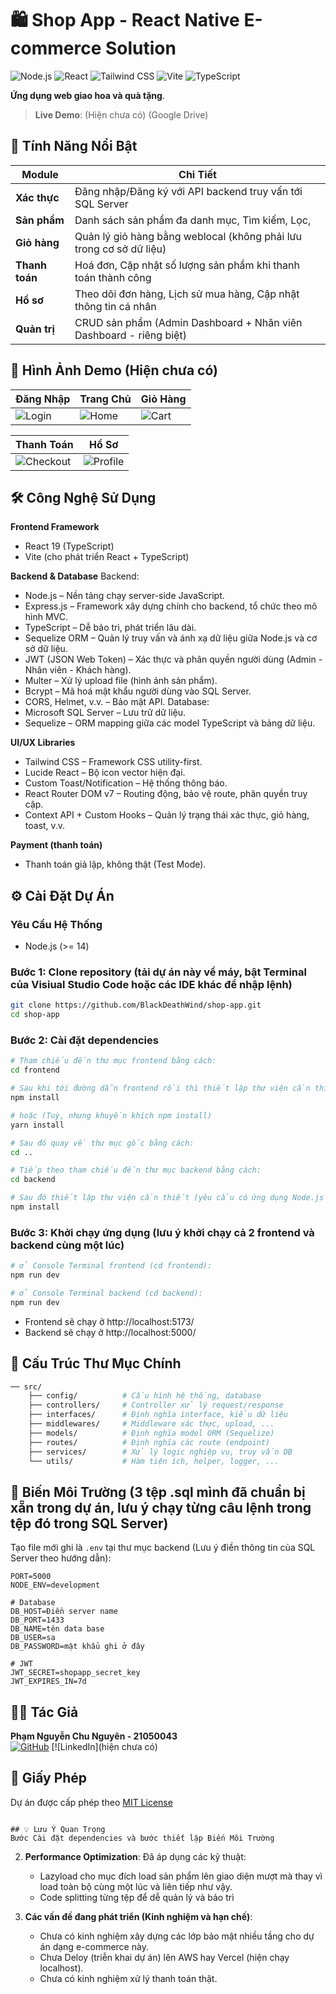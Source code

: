 # 🛍️ Shop App - React Native E-commerce Solution

![Node.js](https://img.shields.io/badge/Node.js-339933?logo=nodedotjs&logoColor=white)
![React](https://img.shields.io/badge/React-61DAFB?logo=react&logoColor=black)
![Tailwind CSS](https://img.shields.io/badge/Tailwind_CSS-06B6D4?logo=tailwindcss&logoColor=white)
![Vite](https://img.shields.io/badge/Vite-646CFF?logo=vite&logoColor=white)
![TypeScript](https://img.shields.io/badge/TypeScript-3178C6?logo=typescript&logoColor=white)

**Ứng dụng web giao hoa và quà tặng**.

> **Live Demo**: (Hiện chưa có) (Google Drive)

## 🚀 Tính Năng Nổi Bật

| Module         | Chi Tiết                                                                 |
|----------------|--------------------------------------------------------------------------|
| **Xác thực**   | Đăng nhập/Đăng ký với API backend truy vấn tới SQL Server                |
| **Sản phẩm**   | Danh sách sản phẩm đa danh mục, Tìm kiếm, Lọc,                           |
| **Giỏ hàng**   | Quản lý giỏ hàng bằng weblocal (không phải lưu trong cơ sở dữ liệu)      |
| **Thanh toán** | Hoá đơn, Cập nhật số lượng sản phẩm khi thanh toán thành công            |
| **Hồ sơ**      | Theo dõi đơn hàng, Lịch sử mua hàng, Cập nhật thông tin cá nhân          |
| **Quản trị**   | CRUD sản phẩm (Admin Dashboard + Nhân viên Dashboard - riêng biệt)       |

## 📱 Hình Ảnh Demo (Hiện chưa có)

| Đăng Nhập            | Trang Chủ           | Giỏ Hàng          |
|----------------------|---------------------|-------------------|
| ![Login](demo/login.jpg) | ![Home](demo/home.jpg) | ![Cart](demo/cart.jpg) |

| Thanh Toán          | Hồ Sơ               |
|---------------------|---------------------|
| ![Checkout](demo/checkout.jpg) | ![Profile](demo/profile.jpg) |

## 🛠 Công Nghệ Sử Dụng

**Frontend Framework**  
- React 19 (TypeScript)
- Vite (cho phát triển React + TypeScript)

**Backend & Database**
Backend:
- Node.js – Nền tảng chạy server-side JavaScript.
- Express.js – Framework xây dựng chính cho backend, tổ chức theo mô hình MVC.
- TypeScript – Dễ bảo trì, phát triển lâu dài.
- Sequelize ORM – Quản lý truy vấn và ánh xạ dữ liệu giữa Node.js và cơ sở dữ liệu.
- JWT (JSON Web Token) – Xác thực và phân quyền người dùng (Admin - Nhân viên - Khách hàng).
- Multer – Xử lý upload file (hình ảnh sản phẩm).
- Bcrypt – Mã hoá mật khẩu người dùng vào SQL Server.
- CORS, Helmet, v.v. – Bảo mật API.
Database:
- Microsoft SQL Server – Lưu trữ dữ liệu.
- Sequelize – ORM mapping giữa các model TypeScript và bảng dữ liệu.

**UI/UX Libraries**  
- Tailwind CSS – Framework CSS utility-first.
- Lucide React – Bộ icon vector hiện đại.
- Custom Toast/Notification – Hệ thống thông báo.
- React Router DOM v7 – Routing động, bảo vệ route, phân quyền truy cập.
- Context API + Custom Hooks – Quản lý trạng thái xác thực, giỏ hàng, toast, v.v.

**Payment (thanh toán)**  
- Thanh toán giả lập, không thật (Test Mode).

## ⚙️ Cài Đặt Dự Án

### Yêu Cầu Hệ Thống
- Node.js (>= 14)

### Bước 1: Clone repository (tải dự án này về máy, bật Terminal của Visiual Studio Code hoặc các IDE khác để nhập lệnh)
```bash
git clone https://github.com/BlackDeathWind/shop-app.git
cd shop-app
```

### Bước 2: Cài đặt dependencies
```bash
# Tham chiếu đến thư mục frontend bằng cách:
cd frontend
```
```bash
# Sau khi tới đường dẫn frontend rồi thì thiết lập thư viện cần thiết (yêu cầu có ứng dụng Node.js trong máy):
npm install
```
```bash
# hoặc (Tuỳ, nhưng khuyến khích npm install)
yarn install
```
```bash
# Sau đó quay về thư mục gốc bằng cách:
cd ..
```
```bash
# Tiếp theo tham chiếu đến thư mục backend bằng cách:
cd backend
```
```bash
# Sau đó thiết lập thư viện cần thiết (yêu cầu có ứng dụng Node.js trong máy):
npm install
```

### Bước 3: Khởi chạy ứng dụng (lưu ý khởi chạy cả 2 frontend và backend cùng một lúc)
```bash
# ở Console Terminal frontend (cd frontend):
npm run dev
```
```bash
# ở Console Terminal backend (cd backend):
npm run dev
```
- Frontend sẽ chạy ở http://localhost:5173/
- Backend sẽ chạy ở http://localhost:5000/

## 📁 Cấu Trúc Thư Mục Chính
```bash
── src/
    ├── config/          # Cấu hình hệ thống, database
    ├── controllers/     # Controller xử lý request/response
    ├── interfaces/      # Định nghĩa interface, kiểu dữ liệu
    ├── middlewares/     # Middleware xác thực, upload, ...
    ├── models/          # Định nghĩa model ORM (Sequelize)
    ├── routes/          # Định nghĩa các route (endpoint)
    ├── services/        # Xử lý logic nghiệp vụ, truy vấn DB
    └── utils/           # Hàm tiện ích, helper, logger, ...
```

## 🔧 Biến Môi Trường (3 tệp .sql mình đã chuẩn bị xẵn trong dự án, lưu ý chạy từng câu lệnh trong tệp đó trong SQL Server)
Tạo file mới ghi là `.env` tại thư mục backend (Lưu ý điền thông tin của SQL Server theo hướng dẫn):
```env
PORT=5000
NODE_ENV=development

# Database
DB_HOST=Điền server name
DB_PORT=1433
DB_NAME=tên data base
DB_USER=sa
DB_PASSWORD=mật khẩu ghi ở đây

# JWT
JWT_SECRET=shopapp_secret_key
JWT_EXPIRES_IN=7d
```

## 👨‍💻 Tác Giả
**Phạm Nguyễn Chu Nguyên - 21050043**  
[![GitHub](https://img.shields.io/badge/GitHub-181717?logo=github)](https://github.com/BlackDeathWind)
[![LinkedIn](hiện chưa có)

## 📜 Giấy Phép
Dự án được cấp phép theo [MIT License](LICENSE)
```

## 💡 Lưu Ý Quan Trọng
Bước Cài đặt dependencies và bước thiết lập Biến Môi Trường
```

2. **Performance Optimization**: Đã áp dụng các kỹ thuật:
   - Lazyload cho mục đích load sản phẩm lên giao diện mượt mà thay vì load toàn bộ cùng một lúc và liên tiếp như vậy.
   - Code splitting từng tệp để dễ quản lý và bảo trì

3. **Các vấn đề đang phát triển (Kinh nghiệm và hạn chế)**:
   - Chưa có kinh nghiệm xây dựng các lớp bảo mật nhiều tầng cho dự án dạng e-commerce này.
   - Chưa Deloy (triễn khai dự án) lên AWS hay Vercel (hiện chạy localhost).
   - Chưa có kinh nghiệm xử lý thanh toán thật.
